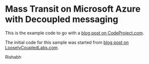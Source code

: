 Mass Transit on Microsoft Azure with Decoupled messaging
========================================================

This is the example code to go with a [blog post on CodeProject.com](http://www.codeproject.com/Articles/1082294/CQRS-with-Decoupled-Messaging-Part-II).

The initial code for this sample was started from [blog post on LooselyCoupledLabs.com](http://looselycoupledlabs.com/2014/09/masstransit-on-microsoft-azure-2/).

Rishabh
